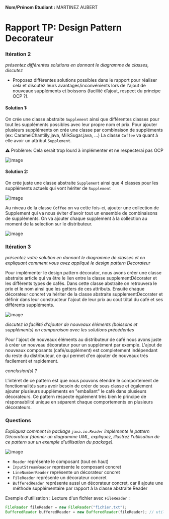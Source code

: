 **Nom/Prénom Etudiant :** MARTINEZ AUBERT



# Rapport TP: Design Pattern Decorateur


### Itération 2
*présentez différentes solutions en donnant le diagramme de classes, discutez*
   * Proposez différentes solutions possibles dans le rapport pour réaliser cela et discutez leurs avantages/inconvénients lors de l'ajout de nouveaux suppléments et boissons (facilité d’ajout, respect du principe OCP ?).
#### Solution 1:
On crée une classe abstraite `Supplement` ainsi que différentes classes pour tout les suppléments possibles avec leur propre nom et prix. Pour ajouter plusieurs suppléments on crée une classe par combinaison de suppléments (ex: CaramelChantilly.java, MilkSugar.java, ...)
La classe `Coffee` va quant à elle avoir un attribut `Supplement`.
 
⚠️ Problème: Cela serait trop lourd à implémenter et ne respecterai pas OCP

![image](https://user-images.githubusercontent.com/28193334/159690213-a3360831-4f92-47cc-912c-89facfb35009.png)

#### Solution 2:
On crée juste une classe abstraite `Supplement` ainsi que 4 classes pour les suppléments actuels qui vont hériter de `Supplement`

![image](https://user-images.githubusercontent.com/28193334/159688891-04a327ca-a40c-49d2-82f9-2a6eaf64b690.png)

Au niveau de la classe `Coffee` on va cette fois-ci, ajouter une collection de Supplement qui va nous éviter d'avoir tout un ensemble de combinaisons de suppléments. On va ajouter chaque supplement à la collection au moment de la selection sur le distributeur.

![image](https://user-images.githubusercontent.com/28193334/160358501-b2dbc2e8-4e25-4ea9-b4fa-21b64ee2e60b.png)


### Itération 3
*présentez votre solution en donnant le diagramme de classes et en expliquant comment vous avez appliqué le design pattern Decorateur*

Pour implémenter le design pattern décorator, nous avons créer une classe abstraite article qui va être le lien entre la classe supplementDécorater et les différents types de cafés. Dans cette classe abstraite on retrouvera le prix et le nom ainsi que les getters de ces attributs. Ensuite chaque décorateur concret va hériter de la classe abstraite supplementDecorater et définir dans leur constructeur l'ajout de leur prix au cout tôtal du café et ses différents suppléments.

![image](https://user-images.githubusercontent.com/64494563/160376978-8689b050-1bbe-4dca-b894-82bc0881cd62.png)

*discutez la facilité d’ajouter de nouveaux éléments (boissons et suppléments) en comparaison avec les solutions précédentes*

Pour l'ajout de nouveaux éléments au distributeur de café nous avons juste à créer un nouveau décorateur pour un supplément par exemple. L'ajout de nouveaux composants (café/supplément) est completement indépendant du reste du distributeur, ce qui permet d'en ajouter de nouveaux très facilement et rapidement.


*conclusion(s) ?*

L'intéret de ce pattern est que nous pouvons étendre le comportement de fonctionnalités sans avoir besoin de créer de sous classe et également ajouter plusieurs suppléments en "emballant" le café dans plusieurs décorateurs. Ce pattern réspecte également très bien le principe de résponsabilité unique en séparent chaque comportements en plusieurs décorateurs.

### Questions
_Expliquez comment le package `java.io.Reader` implémente le pattern Décorateur (donner un diagramme UML, expliquez, illustrez l'utilisation de ce pattern sur un exemple d'utilisation du package)._

![image](https://user-images.githubusercontent.com/64494563/160380362-c1ec05df-47cb-496d-9019-0e52d967fde4.png)

* `Reader` représente le composant (tout en haut)
* `InputStreamReader` représente le composant concret
* `LineNumberReader` représente un décorateur concret
* `FileReader` représente un décorateur concret
* `BufferedReader` représente aussi un décorateur concret, car il ajoute une méthode supplémentaire par rapport à la classe abstraite Reader

Exemple d'utilisation :
Lecture d'un fichier avec `FileReader` :
```java
FileReader fileReader = new FileReader("fichier.txt");
BufferedReader bufferedReader = new BufferedReader(fileReader); // utilisation du décorateur
```

